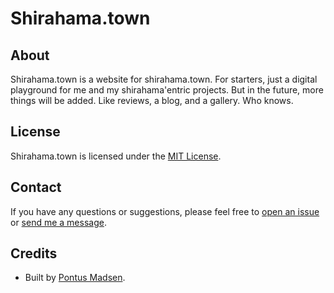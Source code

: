 # Shirahama.town

## About

Shirahama.town is a website for shirahama.town. For starters, just a digital playground for me and my shirahama'entric projects. But in the future, more things will be added. Like reviews, a blog, and a gallery. Who knows.

## License

Shirahama.town is licensed under the [MIT License](https://github.com/madsen/shirahama.town/blob/master/LICENSE).

## Contact

If you have any questions or suggestions, please feel free to [open an issue](https://github.com/madsen/shirahama.town/issues) or [send me a message](https://www.instagram.com/mrmadsen/).

## Credits

- Built by [Pontus Madsen](https://www.instagram.com/mrmadsen/).

